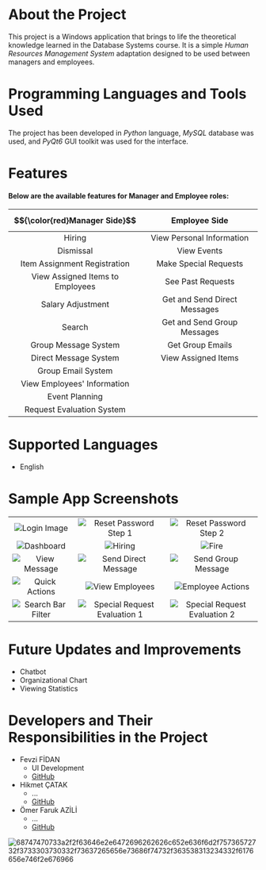 # About the Project
This project is a Windows application that brings to life the theoretical knowledge learned in the Database Systems course. It is a simple _Human Resources Management System_ adaptation designed to be used between managers and employees.

# Programming Languages and Tools Used
The project has been developed in _Python_ language, _MySQL_ database was used, and _PyQt6_ GUI toolkit was used for the interface.

# Features
#### Below are the available features for **Manager** and **Employee** roles:

| $${\color{red}Manager Side}$$ | Employee Side |
| :---: | :---: |
| Hiring | View Personal Information |
| Dismissal | View Events |
| Item Assignment Registration | Make Special Requests
| View Assigned Items to Employees | See Past Requests |
| Salary Adjustment | Get and Send Direct Messages |
| Search | Get and Send Group Messages |
| Group Message System | Get Group Emails |
| Direct Message System | View Assigned Items |
| Group Email System |
| View Employees' Information |
| Event Planning |
| Request Evaluation System |

# Supported Languages
- English

# Sample App Screenshots
|  |  |  |
| :--: | :--: | :--: |
| ![Login Image](https://github.com/HikmetCTK/MangmntSQL/blob/main/resimler/login_page.png) | ![Reset Password Step 1](https://github.com/HikmetCTK/MangmntSQL/blob/main/resimler/reset_password_step_1.png) | ![Reset Password Step 2](https://github.com/HikmetCTK/MangmntSQL/blob/main/resimler/reset_password_step_2.png)
| ![Dashboard](https://github.com/HikmetCTK/MangmntSQL/blob/main/resimler/dashboard.png) | ![Hiring](https://github.com/HikmetCTK/MangmntSQL/blob/main/resimler/hiring.png) | ![Fire](https://github.com/HikmetCTK/MangmntSQL/blob/main/resimler/fire.png) |
| ![View Message](https://github.com/HikmetCTK/MangmntSQL/blob/main/resimler/mesaj%20g%C3%B6sterme.png) | ![Send Direct Message](https://github.com/HikmetCTK/MangmntSQL/blob/main/resimler/mesaj%20isim%20listeleme.png) | ![Send Group Message](https://github.com/HikmetCTK/MangmntSQL/blob/main/resimler/group%20message.png) |
| ![Quick Actions](https://github.com/HikmetCTK/MangmntSQL/blob/main/resimler/liste%20quick%20action.png) | ![View Employees](https://github.com/HikmetCTK/MangmntSQL/blob/main/resimler/list%20employe.png) | ![Employee Actions](https://github.com/HikmetCTK/MangmntSQL/blob/main/resimler/i%C5%9Flem%20sayfas%C4%B1.png) |
| ![Search Bar Filter](https://github.com/HikmetCTK/MangmntSQL/blob/main/resimler/search.png) | ![Special Request Evaluation 1](https://github.com/HikmetCTK/MangmntSQL/blob/main/resimler/special_request_approval.png) | ![Special Request Evaluation 2](https://github.com/HikmetCTK/MangmntSQL/blob/main/resimler/special_request_approval_2.png)

# Future Updates and Improvements
- Chatbot
- Organizational Chart
- Viewing Statistics

# Developers and Their Responsibilities in the Project
- Fevzi FİDAN
  - UI Development
  - [GitHub](https://github.com/fevzifidan)
- Hikmet ÇATAK
  - ...
  - [GitHub](https://github.com/HikmetCTK)
- Ömer Faruk AZİLİ
  - ...
  - [GitHub](https://github.com/OmfAzl)


![68747470733a2f2f63646e2e6472696262626c652e636f6d2f75736572732f3733303730332f73637265656e73686f74732f363538313234332f6176656e746f2e676966](https://github.com/user-attachments/assets/60c0a490-ee2a-4e2c-891d-2170b0ba08f3)
